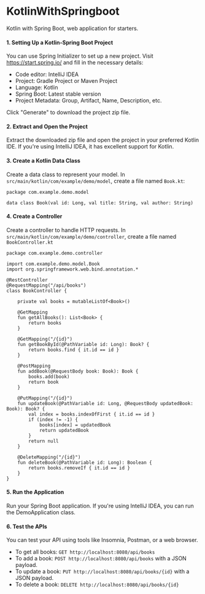 # KotlinWithSpringboot
Kotlin with Spring Boot, web application for starters.

#### 1. Setting Up a Kotlin-Spring Boot Project
You can use Spring Initializer to set up a new project. Visit https://start.spring.io/ and fill in the necessary details:
- Code editor: IntelliJ IDEA
- Project: Gradle Project or Maven Project
- Language: Kotlin
- Spring Boot: Latest stable version
- Project Metadata: Group, Artifact, Name, Description, etc.

Click "Generate" to download the project zip file.

#### 2. Extract and Open the Project

Extract the downloaded zip file and open the project in your preferred Kotlin IDE. If you're using IntelliJ IDEA, it has excellent support for Kotlin.

#### 3. Create a Kotlin Data Class

Create a data class to represent your model. In `src/main/kotlin/com/example/demo/model`, create a file named `Book.kt`:

```
package com.example.demo.model

data class Book(val id: Long, val title: String, val author: String)
```
#### 4. Create a Controller

Create a controller to handle HTTP requests. In `src/main/kotlin/com/example/demo/controller`, create a file named `BookController.kt`

```
package com.example.demo.controller

import com.example.demo.model.Book
import org.springframework.web.bind.annotation.*

@RestController
@RequestMapping("/api/books")
class BookController {

    private val books = mutableListOf<Book>()

    @GetMapping
    fun getAllBooks(): List<Book> {
        return books
    }

    @GetMapping("/{id}")
    fun getBookById(@PathVariable id: Long): Book? {
        return books.find { it.id == id }
    }

    @PostMapping
    fun addBook(@RequestBody book: Book): Book {
        books.add(book)
        return book
    }

    @PutMapping("/{id}")
    fun updateBook(@PathVariable id: Long, @RequestBody updatedBook: Book): Book? {
        val index = books.indexOfFirst { it.id == id }
        if (index != -1) {
            books[index] = updatedBook
            return updatedBook
        }
        return null
    }

    @DeleteMapping("/{id}")
    fun deleteBook(@PathVariable id: Long): Boolean {
        return books.removeIf { it.id == id }
    }
}
```
#### 5. Run the Application

Run your Spring Boot application. If you're using IntelliJ IDEA, you can run the DemoApplication class.

#### 6. Test the APIs

You can test your API using tools like Insomnia, Postman, or a web browser.

- To get all books: `GET http://localhost:8080/api/books`
- To add a book: `POST http://localhost:8080/api/books` with a JSON payload.
- To update a book: `PUT http://localhost:8080/api/books/{id}` with a JSON payload.
- To delete a book: `DELETE http://localhost:8080/api/books/{id}`
